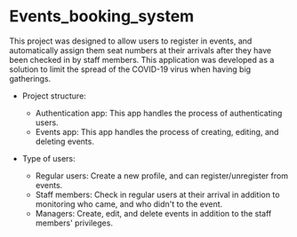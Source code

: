 # Events_booking_system
This project was designed to allow users to register in events, and automatically assign them seat numbers at their arrivals after they have been checked in by staff members. This application was developed as a solution to limit the spread of the COVID-19 virus when having big gatherings.

- Project structure:

  - Authentication app: This app handles the process of authenticating users.
  - Events app: This app handles the process of creating, editing, and deleting events.


- Type of users:

  - Regular users: Create a new profile, and can register/unregister from events.
  - Staff members: Check in regular users at their arrival in addition to monitoring who came, and who didn't to the event.
  - Managers: Create, edit, and delete events in addition to the staff members' privileges.
